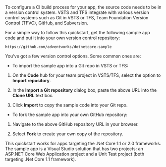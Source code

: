 To configure a CI build process for your app, the source code needs to be in a version control system. VSTS and TFS integrate with various version control systems such as Git in VSTS or TFS, Team Foundation Version Control (TFVC), GitHub, and Subversion.

For a simple way to follow this quickstart, get the following sample app code and put it into your own version control repository:

```
https://github.com/adventworks/dotnetcore-sample
```

You've got a few version control options. Some common ones are:

* To import the sample app into a Git repo in VSTS or TFS:

 1. On the **Code** hub for your team project in VSTS/TFS, select the option to **Import repository**.

 1. In the **Import a Git repository** dialog box, paste the above URL into the **Clone URL** text box.

 1. Click **Import** to copy the sample code into your Git repo.

* To fork the sample app into your own GitHub repository:

 1. Navigate to the above GitHub repository URL in your browser.

 1. Select **Fork** to create your own copy of the repository.

This quickstart works for apps targeting the .Net Core 1.1 or 2.0 frameworks. The sample app is a Visual Studio solution that has two projects: an ASP.NET Core Web Application project and a Unit Test project (both targeting .Net Core 1.1 framework).
